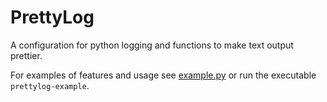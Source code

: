# PrettyLog

A configuration for python logging and functions to make text output prettier.

For examples of features and usage see [example.py](prettylog/scripts/example.py) or run the executable
`prettylog-example`.

